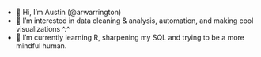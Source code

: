 - 👋 Hi, I’m Austin (@arwarrington)
- 👀 I’m interested in data cleaning & analysis, automation, and making cool visualizations ^.^ 
- 🌱 I’m currently learning R, sharpening my SQL and trying to be a more mindful human. 


<!---
arwarrington/arwarrington is a ✨ special ✨ repository because its `README.md` (this file) appears on your GitHub profile.
You can click the Preview link to take a look at your changes.
--->
